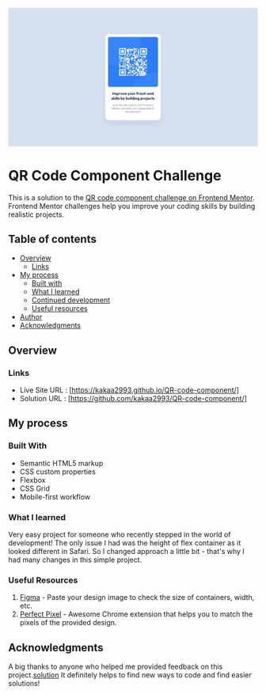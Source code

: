 
![](./images/desktop-design.jpg)

#  QR Code Component Challenge
This is a solution to the [QR code component challenge on Frontend Mentor](https://www.frontendmentor.io/challenges/qr-code-component-iux_sIO_H). Frontend Mentor challenges help you improve your coding skills by building realistic projects. 

## Table of contents

- [Overview](#overview)
  - [Links](#links)
- [My process](#my-process)
  - [Built with](#built-with)
  - [What I learned](#what-i-learned)
  - [Continued development](#continued-development)
  - [Useful resources](#useful-resources)
- [Author](#author)
- [Acknowledgments](#acknowledgments)

## Overview



### Links

- Live Site URL : [https://kakaa2993.github.io/QR-code-component/]
- Solution URL : [https://github.com/kakaa2993/QR-code-component/]

## My process

### Built With

- Semantic HTML5 markup
- CSS custom properties
- Flexbox
- CSS Grid
- Mobile-first workflow


### What I learned

Very easy project for someone who recently stepped in the world of development! The only issue I had was the height of flex container as it looked different in Safari. So I changed approach a little bit - that's why I had many changes in this simple project.


### Useful Resources

1. <a href="https://www.figma.com/">Figma</a> - Paste your design image to check the size of containers, width, etc.
2. <a href="https://chrome.google.com/webstore/detail/perfectpixel-by-welldonec/dkaagdgjmgdmbnecmcefdhjekcoceebi">Perfect Pixel</a> - Awesome Chrome extension that helps you to match the pixels of the provided design.


## Acknowledgments

A big thanks to anyone who helped me provided feedback on this project.<a href="https://www.frontendmentor.io/solutions/html-and-css-only-ITTuS1WuDT">solution</a>
It definitely helps to find new ways to code and find easier solutions! 
